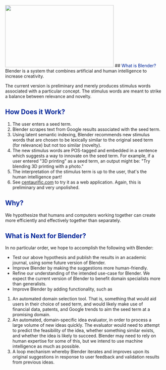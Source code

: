 <img src="https://github.com/jtraffic/jtraffic.github.io/blob/master/img/blend.png" width="350" height="200" />
## <span style = "color:#002699">What is Blender? </span>
Blender is a system that combines artificial and human intelligence to increase creativity.  

The current version is preliminary and merely produces stimulus words associated with a particular concept.  The stimulus words are meant to strike a balance between relevance and novelty.

## <span style = "color:#002699">How Does it Work? </span>

1. The user enters a seed term.
2. Blender scrapes text from Google results associated with the seed term.
3. Using latent semantic indexing, Blender recommends new stimulus words that are chosen to be lexically similar to the original seed term (for relevance) but not too similar (novelty).  
4. The new stimulus words are POS-tagged and embedded in a sentence which suggests a way to innovate on the seed term.  For example, if a user entered "3D printing" as a seed term, an output might be: "Try blending 3D printing with a photo."
5. The interpretation of the stimulus term is up to the user, that's the human intelligence part!
6. See [centaurific.com](http://www.centaurific.com/blender) to try it as a web application.  Again, this is preliminary and very unpolished.


## <span style = "color:#002699">Why? </span>
We hypothesize that humans and computers working together can create more efficiently and effectively together than separately.  

## <span style = "color:#002699">What is Next for Blender? </span>
In no particular order, we hope to accomplish the following with Blender:

* Test our above hypothesis and publish the results in an academic journal, using some future version of Blender.
*  Improve Blender by making the suggestions more human-friendly.  
*  Refine our understanding of the intended use-case for Blender.  We expect the current version of Blender to benefit domain specialists more than generalists.
*  Improve Blender by adding functionality, such as 
  1. An automated domain selection tool.  That is, something that would aid users in their choice of seed term, and would likely make use of financial data, patents, and Google trends to aim the seed term at a promising domain.
  2. An automated, domain-specific idea evaluator, in order to process a large volume of new ideas quickly.  The evaluator would need to attempt to predict the feasibility of the idea, whether something similar exists, and whether the idea is likely to succeed.  Blender may need to rely on human expertise for some of this, but we intend to use machine intelligence as much as possible.
  3. A loop mechanism whereby Blender iterates and improves upon its original suggestions in response to user feedback and validation results from previous ideas.
